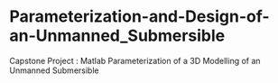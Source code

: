 # Parameterization-and-Design-of-an-Unmanned_Submersible
Capstone Project : Matlab Parameterization of a 3D Modelling of an Unmanned Submersible
